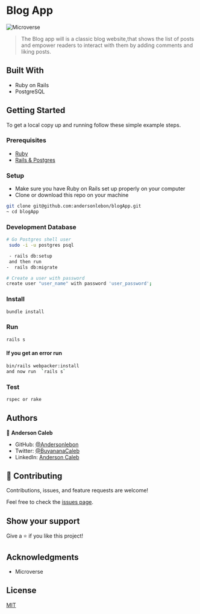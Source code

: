 # Blog App

![Microverse](https://img.shields.io/badge/Microverse-blueviolet)

> The Blog app will is a classic blog website,that shows the list of posts and empower readers to interact with them by adding comments and liking posts.

## Built With

- Ruby on Rails
- PostgreSQL

## Getting Started

To get a local copy up and running follow these simple example steps.

### Prerequisites

- [Ruby](https://www.ruby-lang.org/en/)
- [Rails & Postgres](https://www.howtoforge.com/tutorial/ubuntu-ruby-on-rails/?fbclid=IwAR3G0lCOxctwwOCAXmJKAma8p-IciYv2qwwRUyOX-pULaB_7lmrGgMMK8G4)

### Setup

- Make sure you have Ruby on Rails set up properly on your computer
- Clone or download this repo on your machine

```sh
git clone git@github.com:andersonlebon/blogApp.git
~ cd blogApp

```

### Development Database

```sh
# Go Postgres shell user
 sudo -i -u postgres psql
```

```sh
 - rails db:setup
 and then run
-  rails db:migrate

```

```sh
# Create a user with password
create user "user_name" with password 'user_password';

```

### Install

```sh
bundle install
```

### Run

```sh
rails s
```

#### If you get an error run

```sh
bin/rails webpacker:install
and now run  `rails s`
```

### Test

```sh
rspec or rake
```

## Authors

👤 **Anderson Caleb**

- GitHub: [@Andersonlebon](https://github.com/andersonlebon)
- Twitter: [@BuyananaCaleb](https://twitter.com/BuyananaCaleb)
- LinkedIn: [Anderson Caleb](https://www.linkedin.com/in/anderson-caleb-915343209/)

## 🤝 Contributing

Contributions, issues, and feature requests are welcome!

Feel free to check the [issues page](../../issues/).

## Show your support

Give a ⭐️ if you like this project!

## Acknowledgments

- Microverse

## License

[MIT](./LICENSE)
